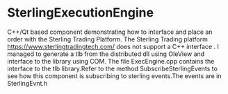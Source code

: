 # SterlingExecutionEngine
C++/Qt based component demonstrating how to interface and place an order with the Sterling Trading Platform. 
The Sterling Trading platform  https://www.sterlingtradingtech.com/ does not support a C++ interface . 
I managed to generate a tlb from the distributed dll using OleView and interface to the library using COM.
The file ExecEngine.cpp contains the interface to the tlb library.Refer to the method SubscribeSterlingEvents to see how 
this component is subscribing to sterling events.The events are in SterlingEvnt.h
